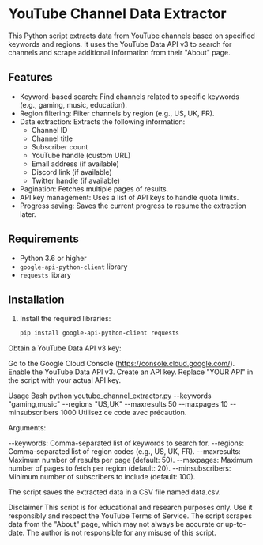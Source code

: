 # YouTube Channel Data Extractor

This Python script extracts data from YouTube channels based on specified keywords and regions. It uses the YouTube Data API v3 to search for channels and scrape additional information from their "About" page.

## Features

* Keyword-based search:  Find channels related to specific keywords (e.g., gaming, music, education).
* Region filtering:  Filter channels by region (e.g., US, UK, FR).
* Data extraction:  Extracts the following information:
    * Channel ID
    * Channel title
    * Subscriber count
    * YouTube handle (custom URL)
    * Email address (if available)
    * Discord link (if available)
    * Twitter handle (if available)
* Pagination:  Fetches multiple pages of results.
* API key management:  Uses a list of API keys to handle quota limits.
* Progress saving:  Saves the current progress to resume the extraction later.

## Requirements

* Python 3.6 or higher
* `google-api-python-client` library
* `requests` library

## Installation

1. Install the required libraries:

   ```bash
   pip install google-api-python-client requests
Obtain a YouTube Data API v3 key:

Go to the Google Cloud Console (https://console.cloud.google.com/).
Enable the YouTube Data API v3.
Create an API key.
Replace "YOUR API" in the script with your actual API key.

Usage
Bash
python youtube_channel_extractor.py --keywords "gaming,music" --regions "US,UK" --maxresults 50 --maxpages 10 --minsubscribers 1000
Utilisez ce code avec précaution.

Arguments:

--keywords: Comma-separated list of keywords to search for.
--regions: Comma-separated list of region codes (e.g., US, UK, FR).
--maxresults: Maximum number of results per page (default: 50).
--maxpages: Maximum number of pages to fetch per region (default: 20).
--minsubscribers: Minimum number of subscribers to include (default: 100).

The script saves the extracted data in a CSV file named data.csv.

Disclaimer
This script is for educational and research purposes only.
Use it responsibly and respect the YouTube Terms of Service.
The script scrapes data from the "About" page, which may not always be accurate or up-to-date.
The author is not responsible for any misuse of this script.